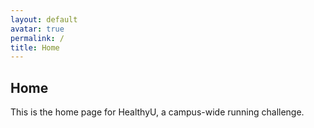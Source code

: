 ```yaml
---
layout: default
avatar: true
permalink: /
title: Home
---
```

## Home
This is the home page for HealthyU, a campus-wide running challenge.
